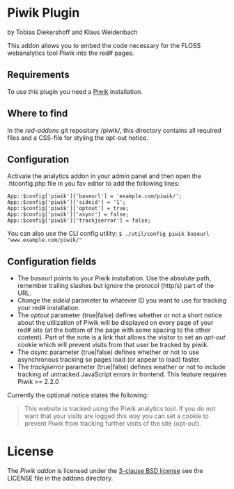 Piwik Plugin
============

by Tobias Diekershoff and Klaus Weidenbach

This addon allows you to embed the code necessary for the FLOSS webanalytics
tool Piwik into the red# pages.

Requirements
------------

To use this plugin you need a [Piwik](http://piwik.org/) installation.

Where to find
-------------

In the *red-addons* git repository /piwik/, this directory contains
all required files and a CSS-file for styling the opt-out notice.

Configuration
-------------

Activate the analytics addon in your admin panel and then open the
.htconfig.php file in you fav editor to add the following lines:

    App::$config['piwik']['baseurl'] = 'example.com/piwik/';
    App::$config['piwik']['sideid'] = '1';
    App::$config['piwik']['optout'] = true;
    App::$config['piwik']['async'] = false;
    App::$config['piwik']['trackjserror'] = false;
You can also use the CLI config utility:
    `$ ./util/config piwik baseurl "www.example.com/piwik/"`

Configuration fields
---------------------

* The *baseurl* points to your Piwik installation. Use the absolute path,
  remember trailing slashes but ignore the protocol (http/s) part of the URL.
* Change the *sideid* parameter to whatever ID you want to use for tracking your
  red# installation.
* The *optout* parameter (true|false) defines whether or
  not a short notice about the utilization of Piwik will be displayed on every
  page of your red# site (at the bottom of the page with some spacing to the
  other content). Part of the note is a link that allows the visitor to set an
  _opt-out_ cookie which will prevent visits from that user be tracked by piwik.
* The *async* parameter (true|false) defines whether or not to use asynchronous
  tracking so pages load (or appear to load) faster.
* The *trackjserror* parameter (true|false) defines weather or not to include
  tracking of untracked JavaScript errors in frontend. This feature requires
  Piwik >= 2.2.0

Currently the optional notice states the following:

> This website is tracked using the Piwik analytics tool. If you do not want
> that your visits are logged this way you can set a cookie to prevent Piwik
> from tracking further visits of the site (opt-out).

License
=======

The _Piwik addon_ is licensed under the [3-clause BSD license][3] see the
LICENSE file in the addons directory.

[3]: http://opensource.org/licenses/BSD-3-Clause
